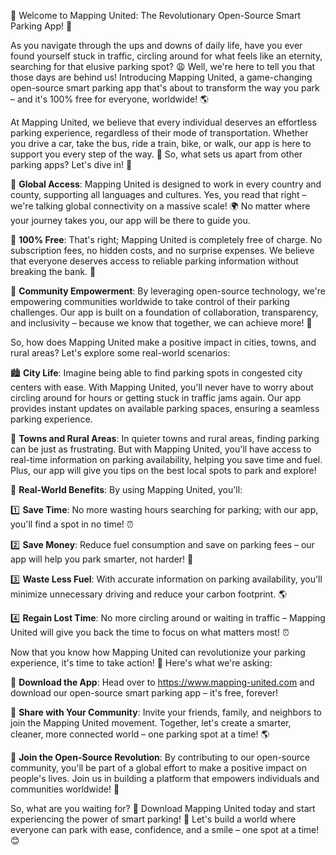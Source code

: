 🚨 Welcome to Mapping United: The Revolutionary Open-Source Smart Parking App! 🚗

As you navigate through the ups and downs of daily life, have you ever found yourself stuck in traffic, circling around for what feels like an eternity, searching for that elusive parking spot? 😩 Well, we're here to tell you that those days are behind us! Introducing Mapping United, a game-changing open-source smart parking app that's about to transform the way you park – and it's 100% free for everyone, worldwide! 🌎

At Mapping United, we believe that every individual deserves an effortless parking experience, regardless of their mode of transportation. Whether you drive a car, take the bus, ride a train, bike, or walk, our app is here to support you every step of the way. 💪 So, what sets us apart from other parking apps? Let's dive in! 🌊

🔹 **Global Access**: Mapping United is designed to work in every country and county, supporting all languages and cultures. Yes, you read that right – we're talking global connectivity on a massive scale! 🌍 No matter where your journey takes you, our app will be there to guide you.

🔹 **100% Free**: That's right; Mapping United is completely free of charge. No subscription fees, no hidden costs, and no surprise expenses. We believe that everyone deserves access to reliable parking information without breaking the bank. 💸

🔹 **Community Empowerment**: By leveraging open-source technology, we're empowering communities worldwide to take control of their parking challenges. Our app is built on a foundation of collaboration, transparency, and inclusivity – because we know that together, we can achieve more! 🌈

So, how does Mapping United make a positive impact in cities, towns, and rural areas? Let's explore some real-world scenarios:

🏙️ **City Life**: Imagine being able to find parking spots in congested city centers with ease. With Mapping United, you'll never have to worry about circling around for hours or getting stuck in traffic jams again. Our app provides instant updates on available parking spaces, ensuring a seamless parking experience.

🌳 **Towns and Rural Areas**: In quieter towns and rural areas, finding parking can be just as frustrating. But with Mapping United, you'll have access to real-time information on parking availability, helping you save time and fuel. Plus, our app will give you tips on the best local spots to park and explore!

🚨 **Real-World Benefits**: By using Mapping United, you'll:

1️⃣ **Save Time**: No more wasting hours searching for parking; with our app, you'll find a spot in no time! ⏰

2️⃣ **Save Money**: Reduce fuel consumption and save on parking fees – our app will help you park smarter, not harder! 💸

3️⃣ **Waste Less Fuel**: With accurate information on parking availability, you'll minimize unnecessary driving and reduce your carbon footprint. 🌎

4️⃣ **Regain Lost Time**: No more circling around or waiting in traffic – Mapping United will give you back the time to focus on what matters most! ⏰

Now that you know how Mapping United can revolutionize your parking experience, it's time to take action! 🚀 Here's what we're asking:

📲 **Download the App**: Head over to https://www.mapping-united.com and download our open-source smart parking app – it's free, forever!

👫 **Share with Your Community**: Invite your friends, family, and neighbors to join the Mapping United movement. Together, let's create a smarter, cleaner, more connected world – one parking spot at a time! 🌎

💪 **Join the Open-Source Revolution**: By contributing to our open-source community, you'll be part of a global effort to make a positive impact on people's lives. Join us in building a platform that empowers individuals and communities worldwide! 🌈

So, what are you waiting for? 🤔 Download Mapping United today and start experiencing the power of smart parking! 🚗 Let's build a world where everyone can park with ease, confidence, and a smile – one spot at a time! 😊